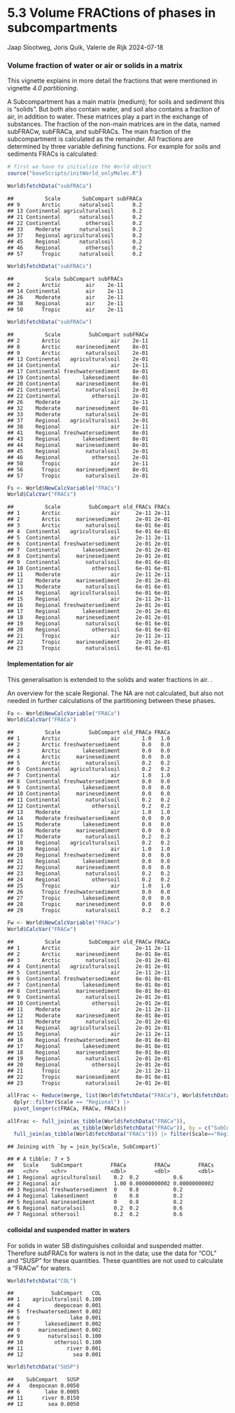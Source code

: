 5.3 Volume FRACtions of phases in subcompartments
================
Jaap Slootweg, Joris Quik, Valerie de Rijk
2024-07-18

### Volume fraction of water or air or solids in a matrix

This vignette explains in more detail the fractions that were mentioned
in vignette *4.0 partitioning*.

A Subcompartment has a main matrix (medium); for soils and sediment this
is “solids”. But both also contain water, and soil also contains a
fraction of air, in addition to water. These matrices play a part in the
exchange of substances. The fraction of the non-main matrices are in the
data, named subFRACw, subFRACa, and subFRACs. The main fraction of the
subcompartment is calculated as the remainder. All fractions are
determined by three variable defining functions. For example for soils
and sediments FRACs is calculated:

``` r
# first we have to initialize the World object
source("baseScripts/initWorld_onlyMolec.R")
```

``` r
World$fetchData("subFRACa")
```

    ##          Scale       SubCompart subFRACa
    ## 9       Arctic      naturalsoil      0.2
    ## 13 Continental agriculturalsoil      0.2
    ## 21 Continental      naturalsoil      0.2
    ## 22 Continental        othersoil      0.2
    ## 33    Moderate      naturalsoil      0.2
    ## 37    Regional agriculturalsoil      0.2
    ## 45    Regional      naturalsoil      0.2
    ## 46    Regional        othersoil      0.2
    ## 57      Tropic      naturalsoil      0.2

``` r
World$fetchData("subFRACs")
```

    ##          Scale SubCompart subFRACs
    ## 2       Arctic        air    2e-11
    ## 14 Continental        air    2e-11
    ## 26    Moderate        air    2e-11
    ## 38    Regional        air    2e-11
    ## 50      Tropic        air    2e-11

``` r
World$fetchData("subFRACw")
```

    ##          Scale         SubCompart subFRACw
    ## 2       Arctic                air    2e-11
    ## 8       Arctic     marinesediment    8e-01
    ## 9       Arctic        naturalsoil    2e-01
    ## 13 Continental   agriculturalsoil    2e-01
    ## 14 Continental                air    2e-11
    ## 17 Continental freshwatersediment    8e-01
    ## 19 Continental       lakesediment    8e-01
    ## 20 Continental     marinesediment    8e-01
    ## 21 Continental        naturalsoil    2e-01
    ## 22 Continental          othersoil    2e-01
    ## 26    Moderate                air    2e-11
    ## 32    Moderate     marinesediment    8e-01
    ## 33    Moderate        naturalsoil    2e-01
    ## 37    Regional   agriculturalsoil    2e-01
    ## 38    Regional                air    2e-11
    ## 41    Regional freshwatersediment    8e-01
    ## 43    Regional       lakesediment    8e-01
    ## 44    Regional     marinesediment    8e-01
    ## 45    Regional        naturalsoil    2e-01
    ## 46    Regional          othersoil    2e-01
    ## 50      Tropic                air    2e-11
    ## 56      Tropic     marinesediment    8e-01
    ## 57      Tropic        naturalsoil    2e-01

``` r
Fs <- World$NewCalcVariable("FRACs")
World$CalcVar("FRACs")
```

    ##          Scale         SubCompart old_FRACs FRACs
    ## 1       Arctic                air     2e-11 2e-11
    ## 2       Arctic     marinesediment     2e-01 2e-01
    ## 3       Arctic        naturalsoil     6e-01 6e-01
    ## 4  Continental   agriculturalsoil     6e-01 6e-01
    ## 5  Continental                air     2e-11 2e-11
    ## 6  Continental freshwatersediment     2e-01 2e-01
    ## 7  Continental       lakesediment     2e-01 2e-01
    ## 8  Continental     marinesediment     2e-01 2e-01
    ## 9  Continental        naturalsoil     6e-01 6e-01
    ## 10 Continental          othersoil     6e-01 6e-01
    ## 11    Moderate                air     2e-11 2e-11
    ## 12    Moderate     marinesediment     2e-01 2e-01
    ## 13    Moderate        naturalsoil     6e-01 6e-01
    ## 14    Regional   agriculturalsoil     6e-01 6e-01
    ## 15    Regional                air     2e-11 2e-11
    ## 16    Regional freshwatersediment     2e-01 2e-01
    ## 17    Regional       lakesediment     2e-01 2e-01
    ## 18    Regional     marinesediment     2e-01 2e-01
    ## 19    Regional        naturalsoil     6e-01 6e-01
    ## 20    Regional          othersoil     6e-01 6e-01
    ## 21      Tropic                air     2e-11 2e-11
    ## 22      Tropic     marinesediment     2e-01 2e-01
    ## 23      Tropic        naturalsoil     6e-01 6e-01

#### Implementation for air

This generalisation is extended to the solids and water fractions in
air. .

An overview for the scale Regional. The NA are not calculated, but also
not needed in further calculations of the partitioning between these
phases.

``` r
Fa <- World$NewCalcVariable("FRACa")
World$CalcVar("FRACa")
```

    ##          Scale         SubCompart old_FRACa FRACa
    ## 1       Arctic                air       1.0   1.0
    ## 2       Arctic freshwatersediment       0.0   0.0
    ## 3       Arctic       lakesediment       0.0   0.0
    ## 4       Arctic     marinesediment       0.0   0.0
    ## 5       Arctic        naturalsoil       0.2   0.2
    ## 6  Continental   agriculturalsoil       0.2   0.2
    ## 7  Continental                air       1.0   1.0
    ## 8  Continental freshwatersediment       0.0   0.0
    ## 9  Continental       lakesediment       0.0   0.0
    ## 10 Continental     marinesediment       0.0   0.0
    ## 11 Continental        naturalsoil       0.2   0.2
    ## 12 Continental          othersoil       0.2   0.2
    ## 13    Moderate                air       1.0   1.0
    ## 14    Moderate freshwatersediment       0.0   0.0
    ## 15    Moderate       lakesediment       0.0   0.0
    ## 16    Moderate     marinesediment       0.0   0.0
    ## 17    Moderate        naturalsoil       0.2   0.2
    ## 18    Regional   agriculturalsoil       0.2   0.2
    ## 19    Regional                air       1.0   1.0
    ## 20    Regional freshwatersediment       0.0   0.0
    ## 21    Regional       lakesediment       0.0   0.0
    ## 22    Regional     marinesediment       0.0   0.0
    ## 23    Regional        naturalsoil       0.2   0.2
    ## 24    Regional          othersoil       0.2   0.2
    ## 25      Tropic                air       1.0   1.0
    ## 26      Tropic freshwatersediment       0.0   0.0
    ## 27      Tropic       lakesediment       0.0   0.0
    ## 28      Tropic     marinesediment       0.0   0.0
    ## 29      Tropic        naturalsoil       0.2   0.2

``` r
Fw <- World$NewCalcVariable("FRACw")
World$CalcVar("FRACw")
```

    ##          Scale         SubCompart old_FRACw FRACw
    ## 1       Arctic                air     2e-11 2e-11
    ## 2       Arctic     marinesediment     8e-01 8e-01
    ## 3       Arctic        naturalsoil     2e-01 2e-01
    ## 4  Continental   agriculturalsoil     2e-01 2e-01
    ## 5  Continental                air     2e-11 2e-11
    ## 6  Continental freshwatersediment     8e-01 8e-01
    ## 7  Continental       lakesediment     8e-01 8e-01
    ## 8  Continental     marinesediment     8e-01 8e-01
    ## 9  Continental        naturalsoil     2e-01 2e-01
    ## 10 Continental          othersoil     2e-01 2e-01
    ## 11    Moderate                air     2e-11 2e-11
    ## 12    Moderate     marinesediment     8e-01 8e-01
    ## 13    Moderate        naturalsoil     2e-01 2e-01
    ## 14    Regional   agriculturalsoil     2e-01 2e-01
    ## 15    Regional                air     2e-11 2e-11
    ## 16    Regional freshwatersediment     8e-01 8e-01
    ## 17    Regional       lakesediment     8e-01 8e-01
    ## 18    Regional     marinesediment     8e-01 8e-01
    ## 19    Regional        naturalsoil     2e-01 2e-01
    ## 20    Regional          othersoil     2e-01 2e-01
    ## 21      Tropic                air     2e-11 2e-11
    ## 22      Tropic     marinesediment     8e-01 8e-01
    ## 23      Tropic        naturalsoil     2e-01 2e-01

``` r
allFrac <- Reduce(merge, list(World$fetchData("FRACa"), World$fetchData("FRACw"), World$fetchData("FRACs"))) |>
  dplyr::filter(Scale == "Regional") |>
  pivot_longer(c(FRACa, FRACw, FRACs))

allFrac <- full_join(as_tibble(World$fetchData("FRACa")),
                     as_tibble(World$fetchData("FRACw")), by = c("SubCompart","Scale")) |>
  full_join(as_tibble(World$fetchData("FRACs"))) |> filter(Scale=="Regional") |> print()
```

    ## Joining with `by = join_by(Scale, SubCompart)`

    ## # A tibble: 7 × 5
    ##   Scale    SubCompart         FRACa         FRACw         FRACs
    ##   <chr>    <chr>              <dbl>         <dbl>         <dbl>
    ## 1 Regional agriculturalsoil    0.2  0.2           0.6          
    ## 2 Regional air                 1.00 0.00000000002 0.00000000002
    ## 3 Regional freshwatersediment  0    0.8           0.2          
    ## 4 Regional lakesediment        0    0.8           0.2          
    ## 5 Regional marinesediment      0    0.8           0.2          
    ## 6 Regional naturalsoil         0.2  0.2           0.6          
    ## 7 Regional othersoil           0.2  0.2           0.6

#### colloidal and suspended matter in waters

For solids in water SB distinguishes colloidal and suspended matter.
Therefore subFRACs for waters is not in the data; use the data for “COL”
and “SUSP” for these quantities. These quantities are not used to
calculate a “FRACw” for waters.

``` r
World$fetchData("COL")
```

    ##            SubCompart   COL
    ## 1    agriculturalsoil 0.100
    ## 4           deepocean 0.001
    ## 5  freshwatersediment 0.002
    ## 6                lake 0.001
    ## 7        lakesediment 0.002
    ## 8      marinesediment 0.002
    ## 9         naturalsoil 0.100
    ## 10          othersoil 0.100
    ## 11              river 0.001
    ## 12                sea 0.001

``` r
World$fetchData("SUSP")
```

    ##    SubCompart   SUSP
    ## 4   deepocean 0.0050
    ## 6        lake 0.0005
    ## 11      river 0.0150
    ## 12        sea 0.0050
